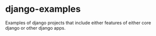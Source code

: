 # django-examples
Examples of django projects that include either features of either core django or other django apps.
